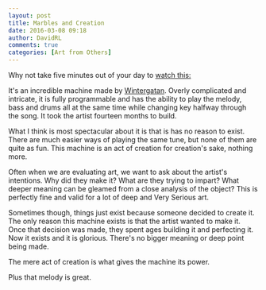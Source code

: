 ```yaml
---
layout: post
title: Marbles and Creation
date: 2016-03-08 09:18
author: DavidRL
comments: true
categories: [Art from Others]
---
```

Why not take five minutes out of your day to [watch this:](https://www.youtube.com/watch?v=IvUU8joBb1Q])

It's an incredible machine made by [Wintergatan](http://wintergatan.bandcamp.com/). Overly complicated and intricate, it is fully programmable and has the ability to play the melody, bass and drums all at the same time while changing key halfway through the song. It took the artist fourteen months to build.

What I think is most spectacular about it is that is has no reason to exist. There are much easier ways of playing the same tune, but none of them are quite as fun. This machine is an act of creation for creation's sake, nothing more.

Often when we are evaluating art, we want to ask about the artist's intentions. Why did they make it? What are they trying to impart? What deeper meaning can be gleamed from a close analysis of the object? This is perfectly fine and valid for a lot of deep and Very Serious art.

Sometimes though, things just exist because someone decided to create it. The only reason this machine exists is that the artist wanted to make it. Once that decision was made, they spent ages building it and perfecting it. Now it exists and it is glorious. There's no bigger meaning or deep point being made.

The mere act of creation is what gives the machine its power.

Plus that melody is great.

&nbsp;

&nbsp;

&nbsp;

&nbsp;
